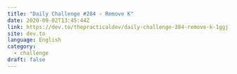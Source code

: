 ```yaml
---
title: "Daily Challenge #284 - Remove K"
date: 2020-09-02T13:45:44Z
link: https://dev.to/thepracticaldev/daily-challenge-284-remove-k-1ggj?utm_medium=RSS&utm_source=news.12bit.vn
site: dev.to
language: English
category:
  - challenge
draft: false
---
```

